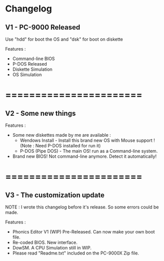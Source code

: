 # Changelog

V1 - PC-9000 Released
------
Use "hdd" for boot the OS and "dsk" for boot on diskette

Features :
 - Command-line BIOS
 - P-DOS Released
 - Diskette Simulation
 - OS Simulation
 
# =======================
V2 - Some new things
------
Features :
 - Some new diskettes made by me are available :
   - Wendows Install - Install this brand new OS with Mouse support ! (Note : Need P-DOS installed for run it)
   - P-DOS (Pipe DOS) - The main OS! run as a Command-line system.
 - Brand new BIOS! Not command-line anymore. Detect it automatically!
 
# =======================
V3 - The customization update
------
NOTE : I wrote this changelog before it's release. So some errors could be made.

Features :
  - Phonics Editor V1 (WIP) Pre-Released. Can now make your own boot file.
  - Re-coded BIOS. New interface.
  - DowSM. A CPU Simulation still in WIP.
  - Please read "Readme.txt" included on the PC-9000X Zip file.
